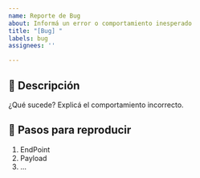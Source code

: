 ```yaml
---
name: Reporte de Bug
about: Informá un error o comportamiento inesperado
title: "[Bug] "
labels: bug
assignees: ''

---
```


## 🐞 Descripción
¿Qué sucede? Explicá el comportamiento incorrecto.

## 🔁 Pasos para reproducir
1. EndPoint
2. Payload
3. ...
